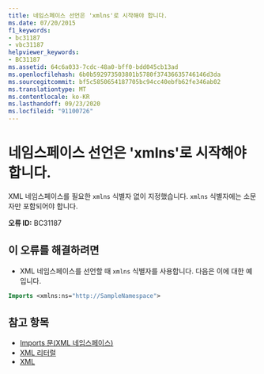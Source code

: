 ```yaml
---
title: 네임스페이스 선언은 'xmlns'로 시작해야 합니다.
ms.date: 07/20/2015
f1_keywords:
- bc31187
- vbc31187
helpviewer_keywords:
- BC31187
ms.assetid: 64c6a033-7cdc-48a0-bff0-bdd045cb13ad
ms.openlocfilehash: 6b0b592973503801b5780f37436635746146d3da
ms.sourcegitcommit: bf5c5850654187705bc94cc40ebfb62fe346ab02
ms.translationtype: MT
ms.contentlocale: ko-KR
ms.lasthandoff: 09/23/2020
ms.locfileid: "91100726"
---
```

# <a name="namespace-declaration-must-start-with-xmlns"></a>네임스페이스 선언은 'xmlns'로 시작해야 합니다.

XML 네임스페이스를 필요한 `xmlns` 식별자 없이 지정했습니다. `xmlns` 식별자에는 소문자만 포함되어야 합니다.  
  
 **오류 ID:** BC31187  
  
## <a name="to-correct-this-error"></a>이 오류를 해결하려면  
  
- XML 네임스페이스를 선언할 때 `xmlns` 식별자를 사용합니다. 다음은 이에 대한 예입니다.
  
```vb  
Imports <xmlns:ns="http://SampleNamespace">  
```  
  
## <a name="see-also"></a>참고 항목

- [Imports 문(XML 네임스페이스)](../language-reference/statements/imports-statement-xml-namespace.md)
- [XML 리터럴](../language-reference/xml-literals/index.md)
- [XML](../programming-guide/language-features/xml/index.md)
